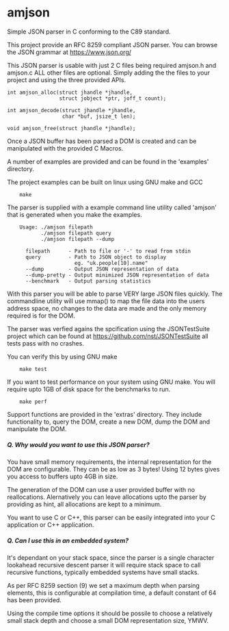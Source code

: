 # amjson
Simple JSON parser in C conforming to the C89 standard.

This project provide an RFC 8259 compliant JSON parser.
You can browse the JSON grammar at https://www.json.org/

This JSON parser is usable with just 2 C files being required 
amjson.h and amjson.c ALL other files are optional. Simply adding 
the the files to your project and using the three provided APIs.

```
int amjson_alloc(struct jhandle *jhandle, 
                 struct jobject *ptr, joff_t count);

int amjson_decode(struct jhandle *jhandle, 
                  char *buf, jsize_t len);
	
void amjson_free(struct jhandle *jhandle);
```

Once a JSON buffer has been parsed a DOM is created and can be
manipulated with the provided C Macros.

A number of examples are provided and can be found in the 'examples' 
directory.

The project examples can be built on linux using GNU make and GCC

```
    make
```

The parser is supplied with a example command line utility called
'amjson' that is generated when you make the examples.

```
    Usage: ./amjson filepath
           ./amjson filepath query
           ./amjson filepath --dump

      filepath      - Path to file or '-' to read from stdin
      query         - Path to JSON object to display
       	              eg. "uk.people[10].name"
      --dump        - Output JSON representation of data
      --dump-pretty - Output minimized JSON representation of data
      --benchmark   - Output parsing statistics
```

With this parser you will be able to parse VERY large JSON files
quickly. The commandline utility will use mmap() to map the file 
data into the users address space, no changes to the data are
made and the only memory required is for the DOM.

The parser was verfied agains the spcification using the JSONTestSuite
project which can be found at https://github.com/nst/JSONTestSuite all 
tests pass with no crashes.

You can verify this by using GNU make

```
    make test
```

If you want to test performance on your system using GNU make.
You will require upto 1GB of disk space for the benchmarks to run.

```
    make perf
```

Support functions are provided in the 'extras' directory.
They include functionality to, query the DOM, create a new DOM, dump
the DOM and manipulate the DOM.

##### Q. Why would you want to use this JSON parser?
You have small memory requirements, the internal representation 
for the DOM are configurable. They can be as low as 3 bytes!
Using 12 bytes gives you access to buffers upto 4GB in size.

The generation of the DOM can use a user provided buffer with
no reallocations. Alernatively you can leave allocations upto the
parser by providing as hint, all allocations are kept to a minimum.

You want to use C or C++, this parser can be easily integrated
into your C application or C++ application.

##### Q. Can I use this in an embedded system?
It's dependant on your stack space, since the parser is a single
character lookahead recursive descent parser it will require stack
space to call recursive functions, typically embedded systems have
small stacks.

As per RFC 8259 section (9) we set a maximum depth when parsing 
elements, this is configurable at compilation time, a default 
constant of 64 has been provided.

Using the compile time options it should be possile to choose
a relatively small stack depth and choose a small DOM 
representation size, YMWV.